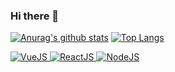 ### Hi there 👋

<!--
**Josephpaz/Josephpaz** is a ✨ _special_ ✨ repository because its `README.md` (this file) appears on your GitHub profile.

Here are some ideas to get you started:

- 🔭 I’m currently working on ...
- 🌱 I’m currently learning ...
- 👯 I’m looking to collaborate on ...
- 🤔 I’m looking for help with ...
- 💬 Ask me about ...
- 📫 How to reach me: ...
- 😄 Pronouns: ...
- ⚡ Fun fact: ...
-->

[![Anurag's github stats](https://github-readme-stats.vercel.app/api?username=JosephPaz&show_icons=true&&title_color=41b883&icon_color=41b883&text_color=273849&bg_color=fff&hide=issues,contribs,prs)](https://github.com/anuraghazra/github-readme-stats)  [![Top Langs](https://github-readme-stats.vercel.app/api/top-langs/?username=Josephpaz&title_color=41b883&text_colo=273849&layout=compact)](https://github.com/anuraghazra/github-readme-stats)
<a href="https://www.youtube.com/channel/UCu3RVedqyL5o776xyQlbyAw">

<img alt="VueJS" src="https://img.shields.io/badge/VUEJS-4FC08D?logo=vue.js&logoColor=white&style=for-the-badge">
<img alt="ReactJS" src="https://img.shields.io/badge/REACT-61DAFB?logo=react&logoColor=black&style=for-the-badge">
<img alt="NodeJS" src="https://img.shields.io/badge/NODE.JS-339933?logo=node.js&logoColor=white&style=for-the-badge" />
